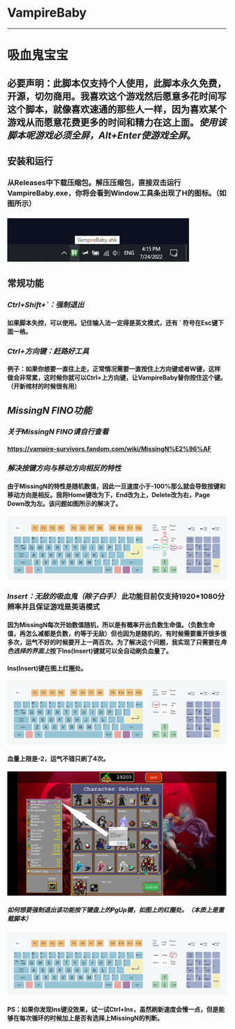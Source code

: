 # VampireBaby

---

# 吸血鬼宝宝
## 必要声明：此脚本仅支持个人使用，此脚本永久免费，开源，切勿商用。我喜欢这个游戏然后愿意多花时间写这个脚本，就像喜欢速通的那些人一样，因为喜欢某个游戏从而愿意花费更多的时间和精力在这上面。***使用该脚本呢游戏必须全屏，Alt+Enter使游戏全屏***。
## **安装和运行**
### 从Releases中下载压缩包。解压压缩包，直接双击运行VampireBaby.exe，你将会看到Window工具条出现了H的图标。（如图所示）
### ![Image](https://raw.githubusercontent.com/Waterkuiiiiii/VampireBaby/main/MdPic/ToolBar%20Icon.png)
## **常规功能**
### ***Ctrl+Shift+`：强制退出***
#### 如果脚本失控，可以使用。记住输入法一定得是英文模式，还有 ` 符号在Esc键下面一格。
### ***Ctrl+方向键：赶路好工具***
#### 例子：如果你想要一直往上走，正常情况需要一直按住上方向键或者W键，这样做会非常累，这时候你就可以Ctrl+上方向键，让VampireBaby替你按住这个键。（**开新棺材的时候很有用**）
## ***MissingN FINO功能***
### ***关于MissingN FINO请自行查看***
#### https://vampire-survivors.fandom.com/wiki/MissingN%E2%96%AF
### ***解决按键方向与移动方向相反的特性***
#### 由于MissingN的特性是随机数值，因此一旦速度小于-100%那么就会导致按键和移动方向是相反。我将Home键改为下，End改为上，Delete改为右，Page Down改为左。该问题如图所示的解决了。
#### ![Image](https://raw.githubusercontent.com/Waterkuiiiiii/VampireBaby/main/MdPic/KeyboardHEDP.png)
### ***Insert：无敌的吸血鬼（~~除了白手~~）*** 此功能目前仅支持1920*1080分辨率并且保证游戏是英语模式
#### 因为MissingN每次开始数值随机，所以是有概率开出负数生命值。（负数生命值，再怎么减都是负数，约等于无敌）但也因为是随机的，有时候需要重开很多很多次，运气不好的时候要开上一两百次。为了解决这个问题，我实现了只需要在***角色选择的界面上***按下Ins(Insert)键就可以全自动刷负血量了。
#### **Ins(Insert)键在图上红圈处。**
#### ![Image](https://raw.githubusercontent.com/Waterkuiiiiii/VampireBaby/main/MdPic/KeyboardIns.png)
#### 血量上限是-2，运气不错只刷了4次。
#### ![Image](https://github.com/Waterkuiiiiii/VampireBaby/blob/main/MdPic/Invicible%20Vampire%20.png?raw=true)
#### ***如何想要强制退出该功能按下键盘上的PgUp键，如图上的红圈处。（本质上是重载脚本）***
#### ![Image](https://raw.githubusercontent.com/Waterkuiiiiii/VampireBaby/main/MdPic/KeyboardPgUp.png)
#### PS：如果你发现Ins键没效果，试一试Ctrl+Ins，虽然刷新速度会慢一点，但是能够在每次循环的时候加上是否有选择上MissingN的判断。